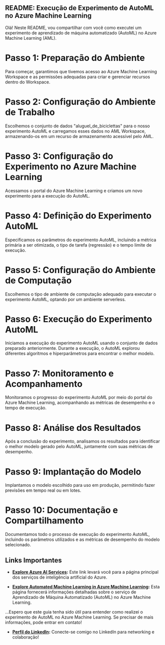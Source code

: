 ## README: Execução de Experimento de AutoML no Azure Machine Learning
Olá! Neste README, vou compartilhar com você como executei um experimento de aprendizado de máquina automatizado (AutoML) no Azure Machine Learning (AML).

# Passo 1: Preparação do Ambiente
Para começar, garantimos que tivemos acesso ao Azure Machine Learning Workspace e as permissões adequadas para criar e gerenciar recursos dentro do Workspace.

# Passo 2: Configuração do Ambiente de Trabalho
Escolhemos o conjunto de dados "aluguel_de_biciclettas" para o nosso experimento AutoML e carregamos esses dados no AML Workspace, armazenando-os em um recurso de armazenamento acessível pelo AML.

# Passo 3: Configuração do Experimento no Azure Machine Learning
Acessamos o portal do Azure Machine Learning e criamos um novo experimento para a execução do AutoML.

# Passo 4: Definição do Experimento AutoML
Especificamos os parâmetros do experimento AutoML, incluindo a métrica primária a ser otimizada, o tipo de tarefa (regressão) e o tempo limite de execução.

# Passo 5: Configuração do Ambiente de Computação
Escolhemos o tipo de ambiente de computação adequado para executar o experimento AutoML, optando por um ambiente serverless.

# Passo 6: Execução do Experimento AutoML
Iniciamos a execução do experimento AutoML usando o conjunto de dados preparado anteriormente. Durante a execução, o AutoML explorou diferentes algoritmos e hiperparâmetros para encontrar o melhor modelo.

# Passo 7: Monitoramento e Acompanhamento
Monitoramos o progresso do experimento AutoML por meio do portal do Azure Machine Learning, acompanhando as métricas de desempenho e o tempo de execução.

# Passo 8: Análise dos Resultados
Após a conclusão do experimento, analisamos os resultados para identificar o melhor modelo gerado pelo AutoML, juntamente com suas métricas de desempenho.

# Passo 9: Implantação do Modelo
Implantamos o modelo escolhido para uso em produção, permitindo fazer previsões em tempo real ou em lotes.

# Passo 10: Documentação e Compartilhamento
Documentamos todo o processo de execução do experimento AutoML, incluindo os parâmetros utilizados e as métricas de desempenho do modelo selecionado. 

## Links Importantes

- **[Explore Azure AI Services](https://azure.microsoft.com/en-us/services/ai/):** Este link levará você para a página principal dos serviços de inteligência artificial do Azure.

- **[Explore Automated Machine Learning in Azure Machine Learning](https://azure.microsoft.com/en-us/services/machine-learning/automl/):** Esta página fornecerá informações detalhadas sobre o serviço de Aprendizado de Máquina Automatizado (AutoML) no Azure Machine Learning.

...Espero que este guia tenha sido útil para entender como realizei o experimento de AutoML no Azure Machine Learning. Se precisar de mais informações, pode entrar em contato!


- **[Perfil do LinkedIn](https://linkedin.com/in/marcelino-albuquerque-developer/):** Conecte-se comigo no LinkedIn para networking e colaboração!
